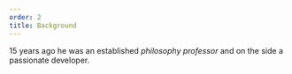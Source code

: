 ```yaml
---
order: 2
title: Background
---
```


15 years ago he was an established *philosophy professor* and on the side a passionate developer.
